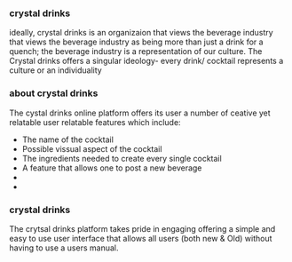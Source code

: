 ### crystal drinks ###
ideally, crystal drinks is an organizaion that views the beverage industry that views the beverage industry as being more than just a drink for a quench; the beverage industry is a representation of our culture. The Crystal drinks offers a singular ideology- every drink/ cocktail represents a culture or an individuality

### about crystal drinks ###
The cystal drinks online platform offers its user a number of ceative yet relatable user relatable features which include:
* The name of the cocktail
* Possible vissual aspect of the cocktail
* The ingredients needed to create every single cocktail
* A feature that allows one to post a new beverage 
* 
* 

### crystal drinks ###
The crytsal drinks platform takes pride in engaging offering a simple and easy to use user interface that allows all users (both new & Old) without having to use a users manual.